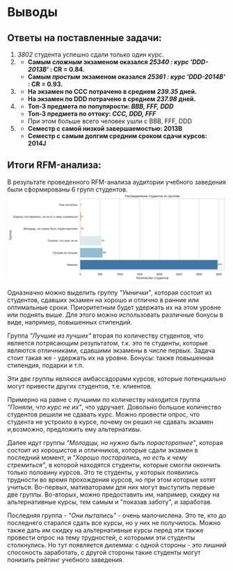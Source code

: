 # Выводы
## Ответы на поставленные задачи:
1. _3802_ студента успешно сдали только один курс.
2. - **Самым _сложным_ экзаменом оказался _25340 : курс 'DDD-2013B'_ : CR = 0.84.**
   - **Самым _простым_ экзаменом оказался _25361 : курс 'DDD-2014B'_ : CR = 0.93.**
3. - **На экзамен по CCC потрачено в среднем _239.35_ дней.**
   - **На экзамен по DDD потрачено в среднем _237.98_ дней.**
4. - **Топ-3 предмета по популярости: _BBB, FFF, DDD_**
   - **Топ-3 предмета по оттоку: _CCC, DDD, FFF_**
   - При этом больше всего человек ушли с BBB, FFF, DDD
5. - **Семестр с самой низкой завершаемостью: 2013B**
   - **Семестр с самым долгим средним сроком сдачи курсов: 2014J**

## Итоги RFM-анализа:
В результате проведенного RFM-анализа аудитории учебного заведения были сформированы 6 групп студентов.
![распределение](https://github.com/ValeriaGlushkova/E-learning/blob/main/Groups.png)

Одназначно можно выделить группу _"Умнички"_, которая состоит из студентов, сдавших экзамен на хорошо и отлично в ранние или оптимальные сроки. Приоритетным будет удержать их на этом уровне или поднять выше. Для этого можно использовать различные бонусы в виде, например, повышенных стипендий.

Группа _"Лучшие из лучших"_ вторая по количеству студентов, что является потрясающим результатом, т.к. это те студенты, которые являются отличниками, сдавшими экзамены в числе первых. Задача стоит такая же - удержать их на уровне. Бонусы: также повышенная стипендия, подарки и т.п.

Эти две группы являюся амбассадорами курсов, которые потенциально могут привести других студентов, т.е. клиентов.

Примерно на равне с лучшими по количеству находится группа _"Поняли, что курс не их"_, что удручает. Довольно большое количество студентов решили не сдавать курс. Можно провести опрос, что студента не устроило в курсе, почему он решил не сдавать экзамен и,возможно, предложить ему альтернативы.

Далее идут группы _"Молодцы, но нужно быть порасторопнее"_, которая состоит из хорошистов и отличников, которые сдали экзамен в последний момент, и _"Хорошо постарались, но есть к чему стремиться"_, в которой находятся студенты, которые смогли окончить только половину курсов. Это те студенты, у которых появились трудности во время прохождения курсов, но при этом которые хотят учиться. Во-первых, мативаторами для них могут выступить первые две группы. Во-вторых, можно предоставить им, например, скидку на альтернативные курсы, тем самым и "показав заботу", и заработав.

Последняя группа - _"Они пытались"_ - очень малочислена. Это те, кто до последнего старался сдать все курсы, но у них не получилось. Можно также дать им скидку на альтернативные курсы перед эти также провести опрос на тему трудностей, с которыми эти студенты столкнулись. Но тут появляется дилемма: с одной стороны - это лишний спосоность заработать, с другой стороны такие студенты могут понизить рейтинг учебного заведения.


